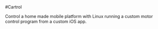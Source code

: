 #Cartrol

Control a home made mobile platform with Linux
running a custom motor control program
from a custom iOS app.
